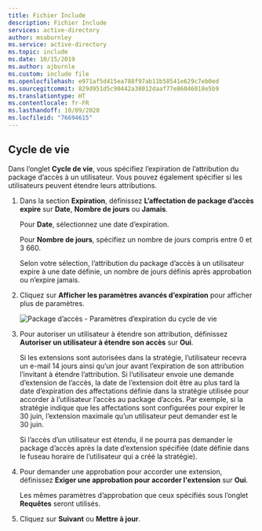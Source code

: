 ```yaml
---
title: Fichier Include
description: Fichier Include
services: active-directory
author: msaburnley
ms.service: active-directory
ms.topic: include
ms.date: 10/15/2019
ms.author: ajburnle
ms.custom: include file
ms.openlocfilehash: e971af5d415ea788f97ab11b58541e629c7eb0ed
ms.sourcegitcommit: 829d951d5c90442a38012daaf77e86046018e5b9
ms.translationtype: HT
ms.contentlocale: fr-FR
ms.lasthandoff: 10/09/2020
ms.locfileid: "76694615"
---
```

## <a name="lifecycle"></a>Cycle de vie

Dans l’onglet **Cycle de vie**, vous spécifiez l’expiration de l’attribution du package d’accès à un utilisateur. Vous pouvez également spécifier si les utilisateurs peuvent étendre leurs attributions.

1. Dans la section **Expiration**, définissez **L’affectation de package d’accès expire** sur **Date**, **Nombre de jours** ou **Jamais**.

    Pour **Date**, sélectionnez une date d’expiration.

    Pour **Nombre de jours**, spécifiez un nombre de jours compris entre 0 et 3 660.

    Selon votre sélection, l’attribution du package d’accès à un utilisateur expire à une date définie, un nombre de jours définis après approbation ou n’expire jamais.

1. Cliquez sur **Afficher les paramètres avancés d’expiration** pour afficher plus de paramètres.

    ![Package d’accès - Paramètres d’expiration du cycle de vie](./media/active-directory-entitlement-management-lifecycle-policy/expiration.png)

1. Pour autoriser un utilisateur à étendre son attribution, définissez **Autoriser un utilisateur à étendre son accès** sur **Oui**.

    Si les extensions sont autorisées dans la stratégie, l’utilisateur recevra un e-mail 14 jours ainsi qu’un jour avant l’expiration de son attribution l’invitant à étendre l’attribution. Si l’utilisateur envoie une demande d’extension de l’accès, la date de l’extension doit être au plus tard la date d’expiration des affectations définie dans la stratégie utilisée pour accorder à l’utilisateur l’accès au package d’accès. Par exemple, si la stratégie indique que les affectations sont configurées pour expirer le 30 juin, l’extension maximale qu’un utilisateur peut demander est le 30 juin.

    Si l’accès d’un utilisateur est étendu, il ne pourra pas demander le package d’accès après la date d’extension spécifiée (date définie dans le fuseau horaire de l’utilisateur qui a créé la stratégie).

1. Pour demander une approbation pour accorder une extension, définissez **Exiger une approbation pour accorder l'extension** sur **Oui**.

    Les mêmes paramètres d’approbation que ceux spécifiés sous l’onglet **Requêtes** seront utilisés.

1. Cliquez sur **Suivant** ou **Mettre à jour**.
